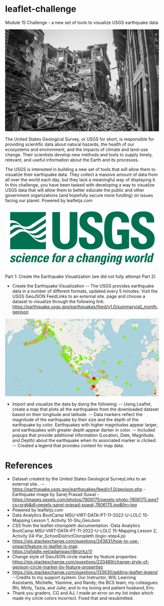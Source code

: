 # leaflet-challenge
Module 15 Challenge - a new set of tools to visualize USGS earthquake data

![Earthquake Image](https://github.com/mugsiemx/leaflet-challenge/blob/main/Leaflet-Part-1/Images/pexels-sanej-prasad-suwal-7806175.jpg)

The United States Geological Survey, or USGS for short, is responsible for providing scientific data about natural hazards, the health of our ecosystems and environment, and the impacts of climate and land-use change. Their scientists develop new methods and tools to supply timely, relevant, and useful information about the Earth and its processes.

The USGS is interested in building a new set of tools that will allow them to visualize their earthquake data. They collect a massive amount of data from all over the world each day, but they lack a meaningful way of displaying it. In this challenge, you have been tasked with developing a way to visualize USGS data that will allow them to better educate the public and other government organizations (and hopefully secure more funding) on issues facing our planet.
Powered by leafletjs.com

![USGS Logo](https://github.com/mugsiemx/leaflet-challenge/blob/main/Leaflet-Part-1/Images/1-Logo.png)

Part 1: Create the Earthquake Visualization (we did not fully attempt Part 2)
- Create the Earthquake Visualization
-- The USGS provides earthquake data in a number of different formats, updated every 5 minutes. Visit the USGS GeoJSON FeedLinks to an external site. page and choose a dataset to visualize through the following link: https://earthquake.usgs.gov/earthquakes/feed/v1.0/summary/all_month.geojson

![Requested Map Visual](https://github.com/mugsiemx/leaflet-challenge/blob/main/Leaflet-Part-1/Images/map.png)

- Import and visualize the data by doing the following:
-- Using Leaflet, create a map that plots all the earthquakes from the downloaded dataset based on their longitude and latitude.
-- Data markers reflect the magnitude of the earthquake by their size and the depth of the earthquake by color. Earthquakes with higher magnitudes appear larger, and earthquakes with greater depth appear darker in color.
-- Included popups that provide additional information (Location, Date, Magnitude, and Depth) about the earthquake when its associated marker is clicked. 
-- Created a legend that provides context for map data.


# References
- Dataset created by the United States Geological SurveyLinks to an external site..
-- https://earthquake.usgs.gov/earthquakes/feed/v1.0/geojson.php
 -Earthquake image by Sanej Prasad Suwal - https://images.pexels.com/photos/7806175/pexels-photo-7806175.jpeg?cs=srgb&dl=pexels-sanej-prasad-suwal-7806175.jpg&fm=jpg
- Powered by leafletjs.com
- Data Analytics BootCamp MSU-VIRT-DATA-PT-11-2022-U-LOLC 15-Mapping Lesson 1, Activity 10-Stu_GeoJson
- CSS from the leaflet-choropleth documentation -Data Analytics BootCamp MSU-VIRT-DATA-PT-11-2022-U-LOLC 15-Mapping Lesson 2, Activity 04-Par_SchoolDistrictCloropleth (logic-step4.js)
- https://gis.stackexchange.com/questions/243831/how-to-use-oneachfeature-in-leaflet-js-map
- https://jsfiddle.net/adampax/r8ktzrkz/1/
- Change style of GeoJSON circle marker by feature properties https://gis.stackexchange.com/questions/220489/change-style-of-geojson-circle-marker-by-feature-properties
- https://gis.stackexchange.com/questions/133630/adding-leaflet-legend
--Credits to my support system: Our Instructor, Will; Learning Assistants, Michelle, Yasmine, and Randy; the BCS team; my colleagues: Rhi, Molly, Tazia, and Julie; and to my loving and patient husband, Eric.
- Thank you graders, CG and AJ, I made an error on my list index which made my circle colors incorrect. Fixed that and resubmitted.

